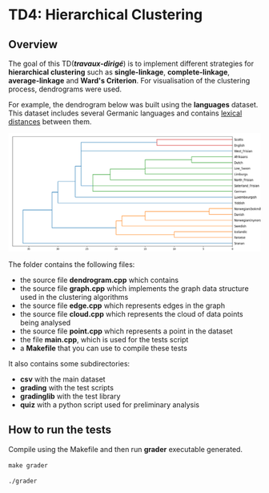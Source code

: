 # TD4: Hierarchical Clustering

## Overview

The goal of this TD(***travaux-dirigé***) is to implement different strategies for **hierarchical clustering** such as **single-linkage**, **complete-linkage**, **average-linkage** and **Ward's Criterion**. For visualisation of the clustering process, dendrograms were used.

For example, the dendrogram below was built using the **languages** dataset. This dataset includes several Germanic languages and contains [lexical distances](https://linguistics.stackexchange.com/questions/17400/worldwide-map-or-data-for-linguistic-distance) between them.

![dendrogram](screenshots/languages_dendrogram.png)

The folder contains the following files:

- the source file **dendrogram.cpp** which contains 
- the source file **graph.cpp** which implements the graph data structure used in the clustering algorithms
- the source file **edge.cpp** which represents edges in the graph
- the source file **cloud.cpp** which represents the cloud of data points being analysed
- the source file **point.cpp** which represents a point in the dataset
- the file **main.cpp**, which is used for the tests script
- a **Makefile** that you can use to compile these tests

It also contains some subdirectories:

- **csv** with the main dataset
- **grading** with the test scripts
- **gradinglib** with the test library
- **quiz** with a python script used for preliminary analysis

## How to run the tests

Compile using the Makefile and then run **grader** executable generated.

`make grader`

`./grader`


